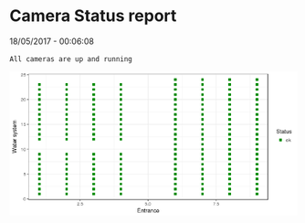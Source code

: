 Camera Status report
================
18/05/2017 - 00:06:08

    All cameras are up and running

![](camreport_files/figure-markdown_github/unnamed-chunk-2-1.png)
